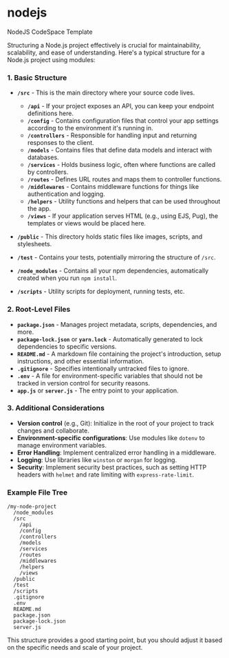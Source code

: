 # nodejs
NodeJS CodeSpace Template

Structuring a Node.js project effectively is crucial for maintainability, scalability, and ease of understanding. Here's a typical structure for a Node.js project using modules:

### 1. Basic Structure

- **`/src`** - This is the main directory where your source code lives.
  - **`/api`** - If your project exposes an API, you can keep your endpoint definitions here.
  - **`/config`** - Contains configuration files that control your app settings according to the environment it's running in.
  - **`/controllers`** - Responsible for handling input and returning responses to the client.
  - **`/models`** - Contains files that define data models and interact with databases.
  - **`/services`** - Holds business logic, often where functions are called by controllers.
  - **`/routes`** - Defines URL routes and maps them to controller functions.
  - **`/middlewares`** - Contains middleware functions for things like authentication and logging.
  - **`/helpers`** - Utility functions and helpers that can be used throughout the app.
  - **`/views`** - If your application serves HTML (e.g., using EJS, Pug), the templates or views would be placed here.

- **`/public`** - This directory holds static files like images, scripts, and stylesheets.
- **`/test`** - Contains your tests, potentially mirroring the structure of `/src`.
- **`/node_modules`** - Contains all your npm dependencies, automatically created when you run `npm install`.
- **`/scripts`** - Utility scripts for deployment, running tests, etc.

### 2. Root-Level Files

- **`package.json`** - Manages project metadata, scripts, dependencies, and more.
- **`package-lock.json`** or **`yarn.lock`** - Automatically generated to lock dependencies to specific versions.
- **`README.md`** - A markdown file containing the project's introduction, setup instructions, and other essential information.
- **`.gitignore`** - Specifies intentionally untracked files to ignore.
- **`.env`** - A file for environment-specific variables that should not be tracked in version control for security reasons.
- **`app.js`** or **`server.js`** - The entry point to your application.

### 3. Additional Considerations

- **Version control** (e.g., Git): Initialize in the root of your project to track changes and collaborate.
- **Environment-specific configurations**: Use modules like `dotenv` to manage environment variables.
- **Error Handling**: Implement centralized error handling in a middleware.
- **Logging**: Use libraries like `winston` or `morgan` for logging.
- **Security**: Implement security best practices, such as setting HTTP headers with `helmet` and rate limiting with `express-rate-limit`.

### Example File Tree

```
/my-node-project
  /node_modules
  /src
    /api
    /config
    /controllers
    /models
    /services
    /routes
    /middlewares
    /helpers
    /views
  /public
  /test
  /scripts
  .gitignore
  .env
  README.md
  package.json
  package-lock.json
  server.js
```

This structure provides a good starting point, but you should adjust it based on the specific needs and scale of your project.
